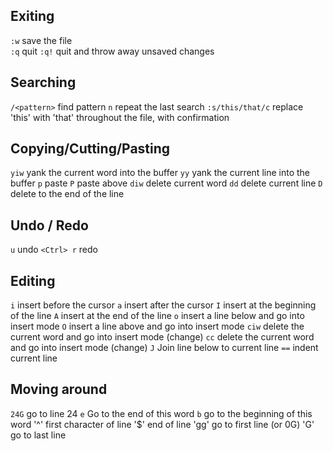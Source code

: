 ## Exiting

`:w` save the file  
`:q` quit
`:q!` quit and throw away unsaved changes

## Searching

`/<pattern>` find pattern
`n` repeat the last search
`:s/this/that/c` replace 'this' with 'that' throughout the file, with confirmation

## Copying/Cutting/Pasting

`yiw` yank the current word into the buffer
`yy` yank the current line into the buffer
`p` paste
`P` paste above
`diw` delete current word
`dd` delete current line
`D` delete to the end of the line

## Undo / Redo
`u` undo
`<Ctrl> r` redo

## Editing

`i` insert before the cursor
`a` insert after the cursor
`I` insert at the beginning of the line
`A` insert at the end of the line
`o` insert a line below and go into insert mode
`O` insert a line above and go into insert mode
`ciw` delete the current word and go into insert mode (change)
`cc` delete the current word and go into insert mode (change)
`J` Join line below to current line
`==` indent current line

## Moving around

`24G` go to line 24
`e` Go to the end of this word
`b` go to the beginning of this word
'^' first character of line
'$' end of line
'gg' go to first line (or 0G)
'G' go to last line

